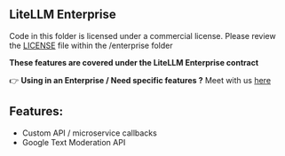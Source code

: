 ## LiteLLM Enterprise

Code in this folder is licensed under a commercial license. Please review the [LICENSE](./LICENSE.md) file within the /enterprise folder

**These features are covered under the LiteLLM Enterprise contract**

👉 **Using in an Enterprise / Need specific features ?** Meet with us [here](https://calendly.com/d/4mp-gd3-k5k/litellm-1-1-onboarding-chat?month=2024-02)

## Features:
- Custom API / microservice callbacks
- Google Text Moderation API 

